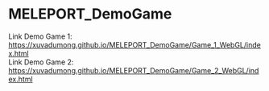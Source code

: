 # MELEPORT_DemoGame
Link Demo Game 1: https://xuvadumong.github.io/MELEPORT_DemoGame/Game_1_WebGL/index.html
<br>
Link Demo Game 2: https://xuvadumong.github.io/MELEPORT_DemoGame/Game_2_WebGL/index.html
